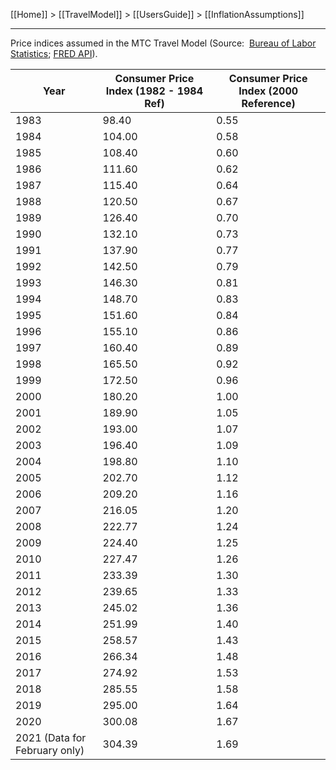 [[Home]] > [[TravelModel]] > [[UsersGuide]] > [[InflationAssumptions]]

---

Price indices assumed in the MTC Travel Model (Source:  [Bureau of Labor Statistics](http://www.bls.gov/regions/west/data/consumerpriceindex_sanfrancisco_table.pdf); [FRED API](https://research.stlouisfed.org/fred2/series/CUUSA422SA0)).


| Year | Consumer Price Index (1982 - 1984 Ref) | Consumer Price Index (2000 Reference) |
|------|-------|------|
| 1983 | 98.40 | 0.55 |
| 1984 | 104.00 | 0.58 |
| 1985 | 108.40 | 0.60 |
| 1986 | 111.60 | 0.62 |
| 1987 | 115.40 | 0.64 |
| 1988 | 120.50 | 0.67 |
| 1989 | 126.40 | 0.70 |
| 1990 | 132.10 | 0.73 |
| 1991 | 137.90 | 0.77 |
| 1992 | 142.50 | 0.79 |
| 1993 | 146.30 | 0.81 |
| 1994 | 148.70 | 0.83 |
| 1995 | 151.60 | 0.84 |
| 1996 | 155.10 | 0.86 |
| 1997 | 160.40 | 0.89 |
| 1998 | 165.50 | 0.92 |
| 1999 | 172.50 | 0.96 |
| 2000 | 180.20 | 1.00 |
| 2001 | 189.90 | 1.05 |
| 2002 | 193.00 | 1.07 |
| 2003 | 196.40 | 1.09 |
| 2004 | 198.80 | 1.10 |
| 2005 | 202.70 | 1.12 |
| 2006 | 209.20 | 1.16 |
| 2007 | 216.05 | 1.20 |
| 2008 | 222.77 | 1.24 |
| 2009 | 224.40 | 1.25 |
| 2010 | 227.47 | 1.26 |
| 2011 | 233.39 | 1.30 |
| 2012 | 239.65 | 1.33 |
| 2013 | 245.02 | 1.36 |
| 2014 | 251.99 | 1.40 |
| 2015 | 258.57 | 1.43 |
| 2016 | 266.34 | 1.48 |
| 2017 | 274.92 | 1.53 |
| 2018 | 285.55 | 1.58 |
| 2019 | 295.00 | 1.64 |
| 2020 | 300.08 | 1.67 |
| 2021 (Data for February only) | 304.39 | 1.69 |
